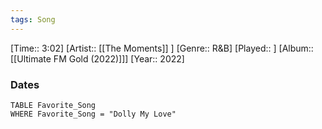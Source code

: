 ```yaml
---
tags: Song  
---
```

[Time:: 3:02]
[Artist:: [[The Moments]] ]
[Genre:: R&B]
[Played:: ]
[Album:: [[Ultimate FM Gold (2022)]]]
[Year:: 2022]
### Dates
````dataview
TABLE Favorite_Song
WHERE Favorite_Song = "Dolly My Love"
````